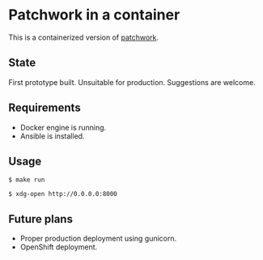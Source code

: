 # Patchwork in a container

This is a containerized version of [patchwork](https://github.com/getpatchwork/patchwork).


## State

First prototype built. Unsuitable for production. Suggestions are welcome.


## Requirements

* Docker engine is running.
* Ansible is installed.


## Usage

```
$ make run
```

```
$ xdg-open http://0.0.0.0:8000
```


## Future plans

* Proper production deployment using gunicorn.
* OpenShift deployment.
